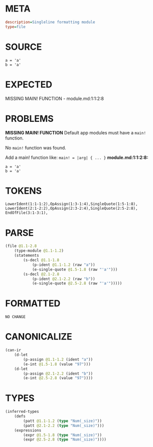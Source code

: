 # META
~~~ini
description=Singleline formatting module
type=file
~~~
# SOURCE
~~~roc
a = 'a'
b = 'a'
~~~
# EXPECTED
MISSING MAIN! FUNCTION - module.md:1:1:2:8
# PROBLEMS
**MISSING MAIN! FUNCTION**
Default app modules must have a `main!` function.

No `main!` function was found.

Add a main! function like:
`main! = |arg| { ... }`
**module.md:1:1:2:8:**
```roc
a = 'a'
b = 'a'
```


# TOKENS
~~~zig
LowerIdent(1:1-1:2),OpAssign(1:3-1:4),SingleQuote(1:5-1:8),
LowerIdent(2:1-2:2),OpAssign(2:3-2:4),SingleQuote(2:5-2:8),
EndOfFile(3:1-3:1),
~~~
# PARSE
~~~clojure
(file @1.1-2.8
	(type-module @1.1-1.2)
	(statements
		(s-decl @1.1-1.8
			(p-ident @1.1-1.2 (raw "a"))
			(e-single-quote @1.5-1.8 (raw "'a'")))
		(s-decl @2.1-2.8
			(p-ident @2.1-2.2 (raw "b"))
			(e-single-quote @2.5-2.8 (raw "'a'")))))
~~~
# FORMATTED
~~~roc
NO CHANGE
~~~
# CANONICALIZE
~~~clojure
(can-ir
	(d-let
		(p-assign @1.1-1.2 (ident "a"))
		(e-int @1.5-1.8 (value "97")))
	(d-let
		(p-assign @2.1-2.2 (ident "b"))
		(e-int @2.5-2.8 (value "97"))))
~~~
# TYPES
~~~clojure
(inferred-types
	(defs
		(patt @1.1-1.2 (type "Num(_size)"))
		(patt @2.1-2.2 (type "Num(_size)")))
	(expressions
		(expr @1.5-1.8 (type "Num(_size)"))
		(expr @2.5-2.8 (type "Num(_size)"))))
~~~
